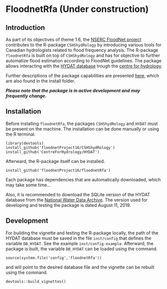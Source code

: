 # FloodnetRfa (Under construction)

## Introduction

As part of its objectives of theme 1.6, the [NSERC FloodNet project](http://www.nsercfloodnet.ca/) contributes to the R-package `CSHShydRology` by introducing various tools for Canadian hydrologists related to flood frequency analysis.
The R-package `floodnetRfa` is built on top of `CSHShydRology` and has for objective to further automatize flood estimation according to FloodNet guidelines.
The package allows interacting with the 
[HYDAT database](https://www.canada.ca/en/environment-climate-change/services/water-overview/quantity/monitoring/survey/data-products-services/national-archive-hydat.html)
trough the [centre for hydrology](https://github.com/CentreForHydrology/HYDAT).

Further descriptions of the package capabilities are presented [here](http://htmlpreview.github.io/?https://github.com/floodnetProject16/floodnetRfa/blob/master/inst/floodnetRfa.html), which are also found in the install folder.

**_Please note that the package is in active development and may frequently change._**

## Installation

Before installing `floodnetRfa`, the packages `CSHShydRology` and `HYDAT` must be present on the machine. 
The installation can be done manually or using the R terminal.

    library(devtools)
    install_github('floodnetProject16/CSHShydRology')
    install_github('CentreForHydrology/HYDAT')

Afterward, the R-package itself can be installed.

    install_github('floodnetProject16/floodnetRfa')

Each package has dependencies that are automatically
downloaded, which may take some time...

Also, it is recommended to download the SQLite version of the HYDAT database from the
[National Water Data Archive](http://collaboration.cmc.ec.gc.ca/cmc/hydrometrics/www/).
The version used for developing and testing the package is dated August 11, 2019.

## Development

For building the vignette and testing the R-package locally, the path of the HYDAT database must be saved in the file `inst/config` that defines the variable `DB_HYDAT`. 
See the example `inst/config-example`.
Afterward, the package is built, the variable `DB_HYDAT` can be loaded using the command.

    source(system.file('config','floodnetRfa'))
    
and will point to the desired database file and the vignette can be rebuilt using the command.

    devtools::build_vignettes()


